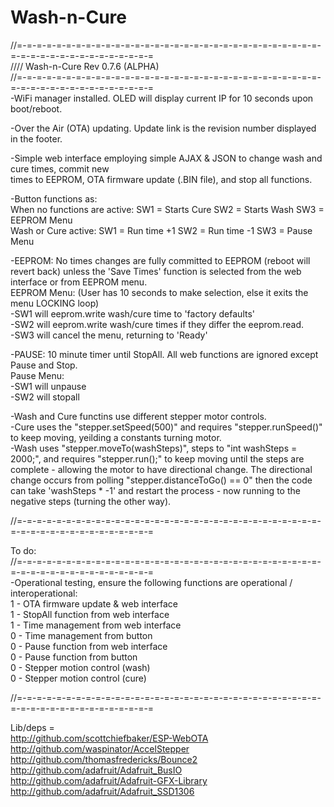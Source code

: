 # Wash-n-Cure
//=-=-=-=-=-=-=-=-=-=-=-=-=-=-=-=-=-=-=-=-=-=-=-=-=-=-=-=-=-=-=-=-=-=-=-=-=-=-=-=-=-=-=-=-=-=  
//// Wash-n-Cure Rev 0.7.6 (ALPHA)  
//=-=-=-=-=-=-=-=-=-=-=-=-=-=-=-=-=-=-=-=-=-=-=-=-=-=-=-=-=-=-=-=-=-=-=-=-=-=-=-=-=-=-=-=-=-=  
-WiFi manager installed. OLED will display current IP for 10 seconds upon boot/reboot.  
  
-Over the Air (OTA) updating. Update link is the revision number displayed in the footer.  
  
-Simple web interface employing simple AJAX & JSON to change wash and cure times, commit new  
times to EEPROM, OTA firmware update (.BIN file), and stop all functions.  
  
-Button functions as:  
When no functions are active: SW1 = Starts Cure      SW2 = Starts Wash     SW3 = EEPROM Menu  
Wash or Cure active:          SW1 = Run time +1      SW2 = Run time -1     SW3 = Pause Menu  
  
-EEPROM: No times changes are fully committed to EEPROM (reboot will revert back) unless the 'Save Times' function is selected from the web interface or from EEPROM menu.  
EEPROM Menu: (User has 10 seconds to make selection, else it exits the menu LOCKING loop)  
-SW1 will eeprom.write wash/cure time to 'factory defaults'  
-SW2 will eeprom.write wash/cure times if they differ the eeprom.read.  
-SW3 will cancel the menu, returning to 'Ready'  
  
-PAUSE: 10 minute timer until StopAll. All web functions are ignored except Pause and Stop.  
        Pause Menu:  
        -SW1 will unpause  
        -SW2 will stopall  
  
-Wash and Cure functins use different stepper motor controls.  
-Cure uses the "stepper.setSpeed(500)" and requires "stepper.runSpeed()" to keep moving, yeilding a constants turning motor.  
-Wash uses "stepper.moveTo(washSteps)", steps to "int washSteps = 2000;", and requires "stepper.run();" to keep moving until the steps are complete - allowing the motor to have directional change. The directional change occurs from polling "stepper.distanceToGo() == 0" then the code can take 'washSteps * -1' and restart the process - now running to the  negative steps (turning the other way).  
  
//=-=-=-=-=-=-=-=-=-=-=-=-=-=-=-=-=-=-=-=-=-=-=-=-=-=-=-=-=-=-=-=-=-=-=-=-=-=-=-=-=-=-=-=-=-=  
  
  
To do:  
//=-=-=-=-=-=-=-=-=-=-=-=-=-=-=-=-=-=-=-=-=-=-=-=-=-=-=-=-=-=-=-=-=-=-=-=-=-=-=-=-=-=-=-=-=-=  
-Operational testing, ensure the following functions are operational / interoperational:  
    1 - OTA firmware update & web interface  
    1 - StopAll function from web interface  
    1 - Time management from web interface  
    0 - Time management from button  
    0 - Pause function from web interface  
    0 - Pause function from button  
    0 - Stepper motion control (wash)  
    0 - Stepper motion control (cure)  
  
//=-=-=-=-=-=-=-=-=-=-=-=-=-=-=-=-=-=-=-=-=-=-=-=-=-=-=-=-=-=-=-=-=-=-=-=-=-=-=-=-=-=-=-=-=-=  
  
Lib/deps =  
        http://github.com/scottchiefbaker/ESP-WebOTA  
        http://github.com/waspinator/AccelStepper  
        http://github.com/thomasfredericks/Bounce2  
        http://github.com/adafruit/Adafruit_BusIO  
        http://github.com/adafruit/Adafruit-GFX-Library  
        http://github.com/adafruit/Adafruit_SSD1306  
